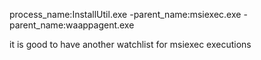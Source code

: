 process_name:InstallUtil.exe -parent_name:msiexec.exe -parent_name:waappagent.exe

it is good to have another watchlist for msiexec executions
